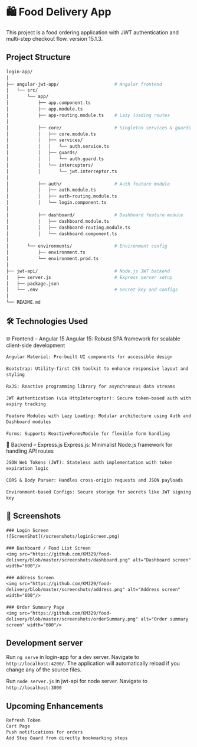 # 🛍️ Food Delivery App

This project is a food ordering application with JWT authentication and multi-step checkout flow. version 15.1.3.

## Project Structure

```bash
login-app/
│
├── angular-jwt-app/                     # Angular frontend
│   └── src/
│       └── app/
│           ├── app.component.ts
│           ├── app.module.ts
│           ├── app-routing.module.ts    # Lazy loading routes
│
│           ├── core/                    # Singleton services & guards
│           │   ├── core.module.ts
│           │   ├── services/
│           │   │   └── auth.service.ts
│           │   ├── guards/
│           │   │   └── auth.guard.ts
│           │   └── interceptors/
│           │       └── jwt.interceptor.ts
│
│           ├── auth/                    # Auth feature module
│           │   ├── auth.module.ts
│           │   ├── auth-routing.module.ts
│           │   └── login.component.ts
│
│           ├── dashboard/               # Dashboard feature module
│           │   ├── dashboard.module.ts
│           │   ├── dashboard-routing.module.ts
│           │   └── dashboard.component.ts
│
│       └── environments/                # Environment config
│           ├── environment.ts
│           └── environment.prod.ts
│
├── jwt-api/                             # Node.js JWT backend
│   ├── server.js                        # Express server setup
│   ├── package.json
│   └── .env                             # Secret key and configs
│
└── README.md   
```

## 🛠️ Technologies Used

🌐 Frontend – Angular 15
    Angular 15: Robust SPA framework for scalable client-side development

    Angular Material: Pre-built UI components for accessible design

    Bootstrap: Utility-first CSS toolkit to enhance responsive layout and styling

    RxJS: Reactive programming library for asynchronous data streams

    JWT Authentication (via HttpInterceptor): Secure token-based auth with expiry tracking

    Feature Modules with Lazy Loading: Modular architecture using Auth and Dashboard modules

    Forms: Supports ReactiveFormsModule for flexible form handling

🔧 Backend – Express.js
    Express.js: Minimalist Node.js framework for handling API routes

    JSON Web Tokens (JWT): Stateless auth implementation with token expiration logic

    CORS & Body Parser: Handles cross-origin requests and JSON payloads

    Environment-based Configs: Secure storage for secrets like JWT signing key


## 📸 Screenshots
    ### Login Screen
    ![ScreenShot](/screenshots/loginScreen.png)
    
    ### Dashboard / Food List Screen
    <img src="https://github.com/KM329/food-delivery/blob/master/screenshots/dashboard.png" alt="Dashboard screen" width="600"/>

    ### Address Screen
    <img src="https://github.com/KM329/food-delivery/blob/master/screenshots/address.png" alt="Address screen" width="600"/>

    ### Order Summary Page
    <img src="https://github.com/KM329/food-delivery/blob/master/screenshots/orderSummary.png" alt="Order summary screen" width="600"/>


## Development server

Run `ng serve` in login-app for a dev server. Navigate to `http://localhost:4200/`. The application will automatically reload if you change any of the source files.

Run `node server.js` in jwt-api for node server. Navigate to `http://localhost:3000`

## Upcoming Enhancements
    Refresh Token
    Cart Page
    Push notifications for orders
    Add Step Guard from directly bookmarking steps
